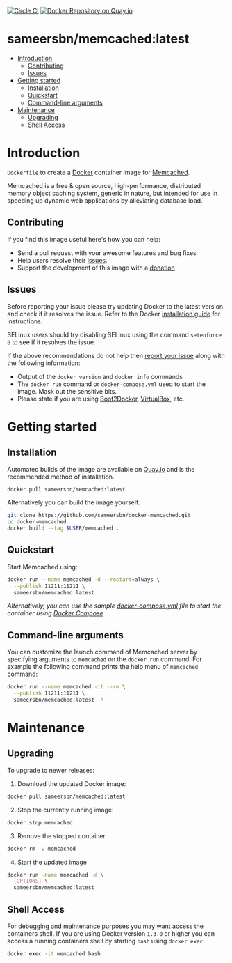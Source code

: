 [![Circle CI](https://circleci.com/gh/sameersbn/docker-memcached.svg?style=shield)](https://circleci.com/gh/sameersbn/docker-memcached) [![Docker Repository on Quay.io](https://quay.io/repository/sameersbn/memcached/status "Docker Repository on Quay.io")](https://quay.io/repository/sameersbn/memcached)

# sameersbn/memcached:latest

- [Introduction](#introduction)
  - [Contributing](#contributing)
  - [Issues](#issues)
- [Getting started](#getting-started)
  - [Installation](#installation)
  - [Quickstart](#quickstart)
  - [Command-line arguments](#command-line-arguments)
- [Maintenance](#maintenance)
  - [Upgrading](#upgrading)
  - [Shell Access](#shell-access)

# Introduction

`Dockerfile` to create a [Docker](https://www.docker.com/) container image for [Memcached](http://memcached.org/).

Memcached is a free & open source, high-performance, distributed memory object caching system, generic in nature, but intended for use in speeding up dynamic web applications by alleviating database load.

## Contributing

If you find this image useful here's how you can help:

- Send a pull request with your awesome features and bug fixes
- Help users resolve their [issues](../../issues?q=is%3Aopen+is%3Aissue).
- Support the development of this image with a [donation](http://www.damagehead.com/donate/)

## Issues

Before reporting your issue please try updating Docker to the latest version and check if it resolves the issue. Refer to the Docker [installation guide](https://docs.docker.com/installation) for instructions.

SELinux users should try disabling SELinux using the command `setenforce 0` to see if it resolves the issue.

If the above recommendations do not help then [report your issue](../../issues/new) along with the following information:

- Output of the `docker version` and `docker info` commands
- The `docker run` command or `docker-compose.yml` used to start the image. Mask out the sensitive bits.
- Please state if you are using [Boot2Docker](http://www.boot2docker.io), [VirtualBox](https://www.virtualbox.org), etc.

# Getting started

## Installation

Automated builds of the image are available on [Quay.io](https://quay.io/repository/sameersbn/memcached) and is the recommended method of installation.

```bash
docker pull sameersbn/memcached:latest
```

Alternatively you can build the image yourself.

```bash
git clone https://github.com/sameersbn/docker-memcached.git
cd docker-memcached
docker build --tag $USER/memcached .
```

## Quickstart

Start Memcached using:

```bash
docker run --name memcached -d --restart=always \
  --publish 11211:11211 \
  sameersbn/memcached:latest
```

*Alternatively, you can use the sample [docker-compose.yml](docker-compose.yml) file to start the container using [Docker Compose](https://docs.docker.com/compose/)*

## Command-line arguments

You can customize the launch command of Memcached server by specifying arguments to `memcached` on the `docker run` command. For example the following command prints the help menu of `memcached` command:

```bash
docker run --name memcached -it --rm \
  --publish 11211:11211 \
  sameersbn/memcached:latest -h
```

# Maintenance

## Upgrading

To upgrade to newer releases:

  1. Download the updated Docker image:

  ```bash
  docker pull sameersbn/memcached:latest
  ```

  2. Stop the currently running image:

  ```bash
  docker stop memcached
  ```

  3. Remove the stopped container

  ```bash
  docker rm -v memcached
  ```

  4. Start the updated image

  ```bash
  docker run -name memcached -d \
    [OPTIONS] \
    sameersbn/memcached:latest
  ```

## Shell Access

For debugging and maintenance purposes you may want access the containers shell. If you are using Docker version `1.3.0` or higher you can access a running containers shell by starting `bash` using `docker exec`:

```bash
docker exec -it memcached bash
```
